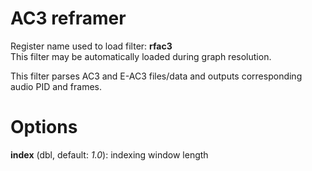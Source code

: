<!-- automatically generated - do not edit, patch gpac/applications/gpac/gpac.c -->

# AC3 reframer  
  
Register name used to load filter: __rfac3__  
This filter may be automatically loaded during graph resolution.  
  
This filter parses AC3 and E-AC3 files/data and outputs corresponding audio PID and frames.  
  

# Options    
  
<a id="index">__index__</a> (dbl, default: _1.0_): indexing window length  
  
